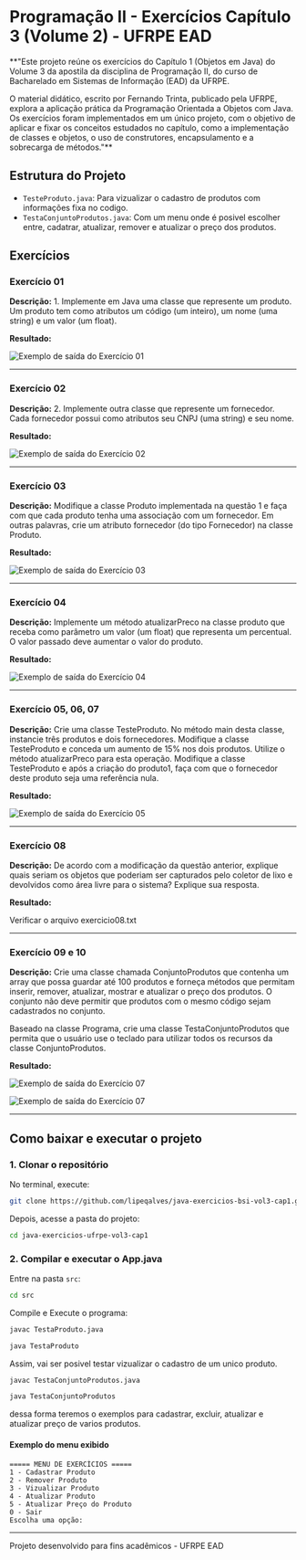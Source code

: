 # Programação II - Exercícios Capítulo 3 (Volume 2) - UFRPE EAD

**"Este projeto reúne os exercícios do Capítulo 1 (Objetos em Java) do Volume 3 da apostila da disciplina de Programação II, do curso de Bacharelado em Sistemas de Informação (EAD) da UFRPE.

O material didático, escrito por Fernando Trinta, publicado pela UFRPE, explora a aplicação prática da Programação Orientada a Objetos com Java. Os exercícios foram implementados em um único projeto, com o objetivo de aplicar e fixar os conceitos estudados no capítulo, como a implementação de classes e objetos, o uso de construtores, encapsulamento e a sobrecarga de métodos."**

## Estrutura do Projeto

- `TesteProduto.java`: Para vizualizar o cadastro de produtos com informações fixa no codigo.
- `TestaConjuntoProdutos.java`: Com um menu onde é posivel escolher entre, cadatrar, atualizar, remover e atualizar o preço dos produtos.

## Exercícios

### Exercício 01

**Descrição:** 1. Implemente em Java uma classe que represente um produto. Um produto tem como atributos um código (um inteiro), um nome (uma string) e um valor (um float).

**Resultado:**

![Exemplo de saída do Exercício 01](imagens/Cap1Exercicio01.png)

---

### Exercício 02

**Descrição:** 2. Implemente outra classe que represente um fornecedor. Cada fornecedor possui como atributos seu CNPJ (uma string) e seu nome.

**Resultado:**

![Exemplo de saída do Exercício 02](imagens/cap1Exercicio02.png)

---

### Exercício 03

**Descrição:** Modifique a classe Produto implementada na questão 1 e faça com que cada produto tenha uma associação com um fornecedor. Em outras palavras, crie um
atributo fornecedor (do tipo Fornecedor) na classe Produto.

**Resultado:**

![Exemplo de saída do Exercício 03](imagens/cap1exercicio03.png)

---

### Exercício 04

**Descrição:** Implemente um método atualizarPreco na classe produto que receba
como parâmetro um valor (um float) que representa um percentual. O valor
passado deve aumentar o valor do produto.

**Resultado:**

![Exemplo de saída do Exercício 04](imagens/cap1Exercicio04.png)

---

### Exercício 05, 06, 07

**Descrição:** Crie uma classe TesteProduto. No método main desta classe, instancie três produtos e dois fornecedores.
Modifique a classe TesteProduto e conceda um aumento de 15% nos dois
produtos. Utilize o método atualizarPreco para esta operação.
Modifique a classe TesteProduto e após a criação do produto1, faça com que
o fornecedor deste produto seja uma referência nula.

**Resultado:**

![Exemplo de saída do Exercício 05](imagens/cap1Exercicio05.png)

---

### Exercício 08

**Descrição:** De acordo com a modificação da questão anterior, explique quais seriam os objetos
que poderiam ser capturados pelo coletor de lixo e devolvidos como área livre para
o sistema? Explique sua resposta.

**Resultado:**

Verificar o arquivo exercicio08.txt

---

### Exercício 09 e 10

**Descrição:** Crie uma classe chamada ConjuntoProdutos que contenha um array que possa guardar até 100
produtos e forneça métodos que permitam inserir, remover, atualizar, mostrar e atualizar o preço dos produtos. O conjunto não deve permitir que produtos com o mesmo código sejam cadastrados no conjunto.

Baseado na classe Programa, crie uma classe TestaConjuntoProdutos que permita que o usuário use o teclado para utilizar todos os recursos da classe
ConjuntoProdutos.

**Resultado:**

![Exemplo de saída do Exercício 07](imagens/cap1Exercicio09.png)

![Exemplo de saída do Exercício 07](imagens/cap1Exercicio10.png)

---

## Como baixar e executar o projeto

### 1. Clonar o repositório

No terminal, execute:

```sh
git clone https://github.com/lipeqalves/java-exercicios-bsi-vol3-cap1.git
```

Depois, acesse a pasta do projeto:

```sh
cd java-exercicios-ufrpe-vol3-cap1
```

### 2. Compilar e executar o App.java

Entre na pasta `src`:

```sh
cd src
```

Compile e Execute o programa:

```sh
javac TestaProduto.java
```

```sh
java TestaProduto
```

Assim, vai ser posivel testar vizualizar o cadastro de um unico produto.

```sh
javac TestaConjuntoProdutos.java
```

```sh
java TestaConjuntoProdutos
```

dessa forma teremos o exemplos para cadastrar, excluir, atualizar e atualizar preço de varios produtos.

#### Exemplo do menu exibido

```text
===== MENU DE EXERCÍCIOS =====
1 - Cadastrar Produto
2 - Remover Produto
3 - Vizualizar Produto
4 - Atualizar Produto
5 - Atualizar Preço do Produto
0 - Sair
Escolha uma opção:
```

---

Projeto desenvolvido para fins acadêmicos - UFRPE EAD
